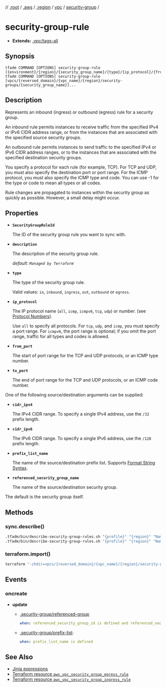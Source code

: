 // [.root] / [.aws] / [.region] / [vpc] / [security-group] /

# security-group-rule

- **Extends:** [.vpc/tags-all](.vpc/tags-all.md)

## Synopsis

```
tfadm COMMAND [OPTIONS] security-group-rule [{environment}/{region}/{security_group_name}/{type}/{ip_protocol}/{from_port}/{to_port}]...
tfadm COMMAND [OPTIONS] security-group-rule [vpcs/{reversed_domain}/{vpc_name}/{region}/security-groups/{security_group_name}]...
```

## Description

Represents an inbound (ingress) or outbound (egress) rule for a security group.

An inbound rule permits instances to receive traffic from the specified IPv4 or IPv6 CIDR address range, or from the instances that are associated with the specified source security groups.

An outbound rule permits instances to send traffic to the specified IPv4 or IPv6 CIDR address ranges, or to the instances that are associated with the specified destination security groups.

You specify a protocol for each rule (for example, TCP). For TCP and UDP, you must also specify the destination port or port range. For the ICMP protocol, you must also specify the ICMP type and code. You can use -1 for the type or code to mean all types or all codes.

Rule changes are propagated to instances within the security group as quickly as possible. However, a small delay might occur.

## Properties

- **`SecurityGroupRuleId`**

  The ID of the security group rule you want to sync with.

- **`description`**

  The description of the security group rule.

  *default: `Managed by Terraform`*

- **`type`**

  The type of the security group rule.

  Valid values: `in`, `inbound`, `ingress`, `out`, `outbound` or `egress`.

- **`ip_protocol`**

  The IP protocol name (`all`, `icmp`, `icmpv6`, `tcp`, `udp`) or number. (see [Protocol Numbers](http://www.iana.org/assignments/protocol-numbers/protocol-numbers.xhtml)).

  Use `all` to specify all protocols. For `tcp`, `udp`, and `icmp`, you must specify a port range. For `icmpv6`, the port range is optional; if you omit the port range, traffic for all types and codes is allowed.

- **`from_port`**

  The start of port range for the TCP and UDP protocols, or an ICMP type number.

- **`to_port`**

  The end of port range for the TCP and UDP protocols, or an ICMP code number.

One of the following source/destination arguments can be supplied:

- **`cidr_ipv4`**

  The IPv4 CIDR range. To specify a single IPv4 address, use the `/32` prefix length.

- **`cidr_ipv6`**

  The IPv6 CIDR range. To specify a single IPv6 address, use the `/128` prefix length.

- **`prefix_list_name`**

  The name of the source/destination prefix list. Supports [Format String Syntax].

- **`referenced_security_group_name`**

  The name of the source/destination security group.

The default is the security group itself.

## Methods

### sync.describe()

```bash
.tfadm/bin/describe-security-group-rules.sh "{profile}" "{region}" "Name=security-group-rule-id,Values={SecurityGroupRuleId}" || \
.tfadm/bin/describe-security-group-rules.sh "{profile}" "{region}" "Name=group-id,Values={SecurityGroupId}"
```

### terraform.import()

```bash
terraform "-chdir=vpcs/{reversed_domain}/{vpc_name}/{region}/security-groups/{security_group_name}" import "-input=false" "aws_vpc_security_group_{type}_rule.{security_group_rule_id_}" "{SecurityGroupRuleId}"
```

## Events

### oncreate

- **update**

  - [.security-group/referenced-group]

    ```yaml
    when: referenced_security_group_id is defined and referenced_security_group_id != security_group_id
    ```

  - [.security-group/prefix-list]:

    ```yaml
    when: prefix_list_name is defined
    ```

## See Also

- [Jinja expressions](https://jinja.palletsprojects.com/en/3.1.x/templates/#expressions)
- [Terraform resource `aws_vpc_security_group_egress_rule`](https://registry.terraform.io/providers/hashicorp/aws/latest/docs/resources/vpc_security_group_egress_rule)
- [Terraform resource `aws_vpc_security_group_ingress_rule`](https://registry.terraform.io/providers/hashicorp/aws/latest/docs/resources/vpc_security_group_ingress_rule)

[.aws]: ../../../.tfadm/resources/README.md
[.region]: ../../../.tfadm/resources/.region.md
[.root]: ../../../../.tfadm/resources/README.md
[.security-group/prefix-list]: .security-group/prefix-list.md
[.security-group/referenced-group]: .security-group/referenced-group.md
[Format String Syntax]: https://docs.python.org/3/library/string.html#format-string-syntax
[security-group]: security-group.md
[vpc]: vpc.md

